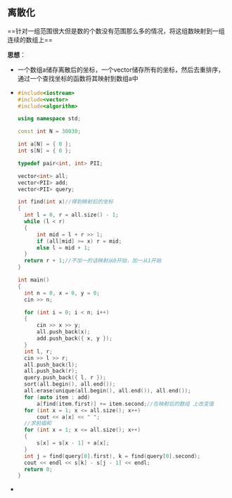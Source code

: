 ## 离散化

==针对一组范围很大但是数的个数没有范围那么多的情况，将这组数映射到一组连续的数组上==

**思想**：

* 一个数组a储存离散后的坐标，一个vector储存所有的坐标，然后去重排序，通过一个查找坐标的函数将其映射到数组a中

* ```c++
  #include<iostream>
  #include<vector>
  #include<algorithm>
  
  using namespace std;
  
  const int N = 30030;
  
  int a[N] = { 0 };
  int s[N] = { 0 };
  
  typedef pair<int, int> PII;
  
  vector<int> all;
  vector<PII> add;
  vector<PII> query;
  
  int find(int x)//得到映射后的坐标
  {
  	int l = 0, r = all.size() - 1;
  	while (l < r)
  	{
  		int mid = l + r >> 1;
  		if (all[mid] >= x) r = mid;
  		else l = mid + 1;
  	}
  	return r + 1;//不加一的话映射从0开始，加一从1开始
  }
  
  int main()
  {
  	int n = 0, x = 0, y = 0;
  	cin >> n;
  
  	for (int i = 0; i < n; i++)
  	{
  		cin >> x >> y;
  		all.push_back(x);
  		add.push_back({ x, y });
  	}
  	int l, r;
  	cin >> l >> r;
  	all.push_back(l);
  	all.push_back(r);
  	query.push_back({ l, r });
  	sort(all.begin(), all.end());
  	all.erase(unique(all.begin(), all.end()), all.end());
  	for (auto item : add)
  		a[find(item.first)] += item.second;//在映射后的数组 上改变值
  	for (int x = 1; x <= all.size(); x++)
  		cout << a[x] << " ";
  	//求前缀和
  	for (int x = 1; x <= all.size(); x++)
  	{
  		s[x] = s[x - 1] + a[x];
  	}
  	int j = find(query[0].first), k = find(query[0].second);
  	cout << endl << s[k] - s[j - 1] << endl;
  	return 0;
  }
  ```

* 